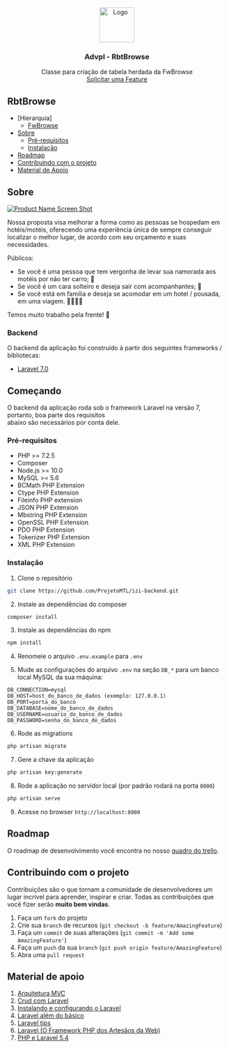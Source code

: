 <br />

<p align="center">
  <a href="https://github.com/Rbt-Sistemas/Advpl">
    <img src="storage/app/public/media/logo.png" alt="Logo" width="80" height="80">
  </a>
  <h3 align="center">Advpl - RbtBrowse</h3>	
  <p align="center">	
    Classe para criação de tabela herdada da FwBrowse
    <br/>	
    <a href="https://github.com/Rbt-Sistemas/Advpl/issues">Solicitar uma Feature</a>	
  </p>	
</p>

## RbtBrowse
* [Hierarquia]	
  * [FwBrowse](https://tdn.totvs.com/display/public/PROT/FwBrowse)	
* [Sobre](#sobre)	
  * [Pré-requisitos](#pré-requisitos)	
  * [Instalação](#instalação)	
* [Roadmap](#roadmap)	
* [Contribuindo com o projeto](#contribuindo-com-o-projeto)	
* [Material de Apoio](#material-de-apoio)	

## Sobre  

[![Product Name Screen Shot][product-screenshot]](https://github.com/Rbt-Sistemas/Advpl/RbtBrowse/RbtBrowse1.png)	

Nossa proposta visa melhorar a forma como as pessoas se hospedam em hotéis/motéis, oferecendo uma experiência única	
de sempre conseguir localizar o melhor lugar, de acordo com seu orçamento e suas necessidades.	

Públicos:	
* Se você é uma pessoa que tem vergonha de levar sua namorada aos motéis por não ter carro; :car:	
* Se você é um cara solteiro e deseja sair com acompanhantes; :couple_with_heart:	
* Se você está em família e deseja se acomodar em um hotel / pousada, em uma viagem. :family_man_woman_girl_boy:	

Temos muito trabalho pela frente! :rocket:	

### Backend	
O backend da aplicação foi construído à partir dos seguintes frameworks / bibliotecas:	
* [Laravel 7.0](https://laravel.com)	


## Começando	

O backend da aplicação roda sob o framework Laravel na versão 7, portanto, boa parte dos requisitos 	
abaixo são necessários por conta dele.	

### Pré-requisitos
* PHP >= 7.2.5 
* Composer
* Node.js >= 10.0 
* MySQL >= 5.6
* BCMath PHP Extension
* Ctype PHP Extension
* Fileinfo PHP extension
* JSON PHP Extension	
* Mbstring PHP Extension	
* OpenSSL PHP Extension	
* PDO PHP Extension	
* Tokenizer PHP Extension	
* XML PHP Extension

### Instalação
1. Clone o repositório
```sh	
git clone https://github.com/ProjetoMTL/izi-backend.git	
```

2. Instale as dependências do composer	
```sh	
composer install	
```

3. Instale as dependências do npm
```sh	
npm install	
```

4. Renomeie o arquivo `.env.example` para `.env`

5. Mude as configurações do arquivo `.env` na seção `DB_*` para um banco local MySQL da sua máquina:
```dotenv
DB_CONNECTION=mysql	
DB_HOST=host_do_banco_de_dados (exemplo: 127.0.0.1)	
DB_PORT=porta_do_banco	
DB_DATABASE=nome_do_banco_de_dados	
DB_USERNAME=usuario_do_banco_de_dados	
DB_PASSWORD=senha_do_banco_de_dados	
```

6. Rode as migrations
```sh
php artisan migrate
```

7. Gere a chave da aplicação
```sh	
php artisan key:generate	
```

8. Rode a aplicação no servidor local (por padrão rodará na porta `8000`)
```sh	
php artisan serve	
```

9. Acesse no browser `http://localhost:8000`

## Roadmap

O roadmap de desenvolvimento você encontra no nosso [quadro do trello](https://trello.com/b/LsBD3WhP/mtl-backend).

## Contribuindo com o projeto

Contribuições são o que tornam a comunidade de desenvolvedores um lugar incrível para aprender,
inspirar e criar. Todas as contribuições que você fizer serão **muito bem vindas**.

1. Faça um `fork` do projeto
2. Crie sua `branch` de recursos (`git checkout -b feature/AmazingFeature`)	
3. Faça um `commit` de suas alterações (`git commit -m 'Add some AmazingFeature'`)	
4. Faça um `push` da sua `branch` (`git push origin feature/AmazingFeature`)	
5. Abra uma `pull request`

## Material de apoio

1. [Arquitetura MVC](https://www.devmedia.com.br/introducao-ao-padrao-mvc/29308)
2. [Crud com Laravel](https://www.youtube.com/watch?v=c4v1D2bYD5U)	
3. [Instalando e configurando o Laravel](https://www.youtube.com/watch?v=pEGp2ju24eE)	
4. [Laravel além do básico](https://medium.com/joaorobertopb/laravel-al%C3%A9m-do-b%C3%A1sico-0-introdu%C3%A7%C3%A3o-96d37a938d14)	
5. [Laravel tips](https://www.youtube.com/watch?v=s9CH7-U7-ZQ&list=PLi_gvjv-JgXqop7hgVKZMGPiT9rUYy1sr)	
6. [Laravel (O Framework PHP dos Artesãos da Web)](https://www.youtube.com/watch?v=4oxjaQCJRaA&t=534s)	
7. [PHP e Laravel 5.4](https://www.youtube.com/watch?v=0Fol4p26Xv0&list=PLw6ZnC_OJcva1PZgT_cdURU2pX0Eh6_nt)

[repository]: https://github.com/ProjetoMTL/izi-backend
[logo]: storage/app/public/media/logo.png	
[product-screenshot]: storage/app/public/media/scope.png	
[raw-product-screenshot]: https://github.com/ProjetoMTL/izi-backend/blob/master/storage/app/public/media/scope.png	
[trello]: https://trello.com/b/LsBD3WhP/mtl-backend
